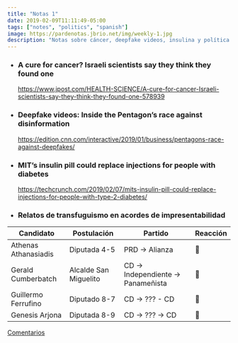```yaml
---
title: "Notas 1"
date: 2019-02-09T11:11:49-05:00
tags: ["notes", "politics", "spanish"]
image: https://pardenotas.jbrio.net/img/weekly-1.jpg
description: "Notas sobre cáncer, deepfake videos, insulina y política local"
---
```


- ### A cure for cancer? Israeli scientists say they think they found one <br>

  https://www.jpost.com/HEALTH-SCIENCE/A-cure-for-cancer-Israeli-scientists-say-they-think-they-found-one-578939

- ### Deepfake videos: Inside the Pentagon’s race against disinformation <br>

  https://edition.cnn.com/interactive/2019/01/business/pentagons-race-against-deepfakes/

- ### MIT’s insulin pill could replace injections for people with diabetes <br>

  https://techcrunch.com/2019/02/07/mits-insulin-pill-could-replace-injections-for-people-with-type-2-diabetes/

- ### Relatos de transfuguismo en acordes de impresentabilidad

| Candidato            | Postulación           | Partido                            | Reacción |
| -------------------- | --------------------- | ---------------------------------- | -------- |
| Athenas Athanasiadis | Diputada 4-5          | PRD -> Alianza                     | 🙊       |
| Gerald Cumberbatch   | Alcalde San Miguelito | CD -> Independiente -> Panameñista | 🙊‍      |
| Guillermo Ferrufino  | Diputado 8-7          | CD -> ??? - CD                     | 🙊       |
| Genesis Arjona       | Diputada 8-9          | CD -> ??? -> CD                    | 🙊       |

[Comentarios](https://mobile.twitter.com/search?q=https%3A%2F%2Fpardenotas.jbrio.net%2Fweekly-1%2F)
